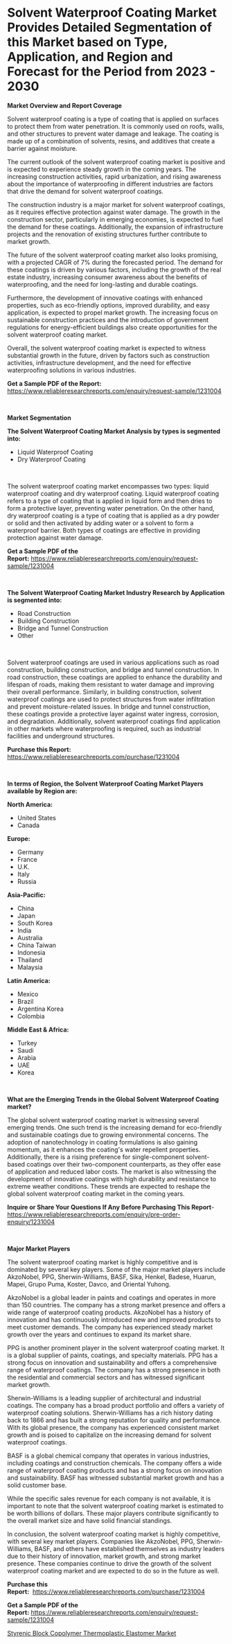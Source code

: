 <p><h1>Solvent Waterproof Coating Market Provides Detailed Segmentation of this Market based on Type, Application, and Region and Forecast for the Period from 2023 - 2030</h1></p><p><strong>Market Overview and Report Coverage</strong></p>
<p><p>Solvent waterproof coating is a type of coating that is applied on surfaces to protect them from water penetration. It is commonly used on roofs, walls, and other structures to prevent water damage and leakage. The coating is made up of a combination of solvents, resins, and additives that create a barrier against moisture.</p><p>The current outlook of the solvent waterproof coating market is positive and is expected to experience steady growth in the coming years. The increasing construction activities, rapid urbanization, and rising awareness about the importance of waterproofing in different industries are factors that drive the demand for solvent waterproof coatings.</p><p>The construction industry is a major market for solvent waterproof coatings, as it requires effective protection against water damage. The growth in the construction sector, particularly in emerging economies, is expected to fuel the demand for these coatings. Additionally, the expansion of infrastructure projects and the renovation of existing structures further contribute to market growth.</p><p>The future of the solvent waterproof coating market also looks promising, with a projected CAGR of 7% during the forecasted period. The demand for these coatings is driven by various factors, including the growth of the real estate industry, increasing consumer awareness about the benefits of waterproofing, and the need for long-lasting and durable coatings.</p><p>Furthermore, the development of innovative coatings with enhanced properties, such as eco-friendly options, improved durability, and easy application, is expected to propel market growth. The increasing focus on sustainable construction practices and the introduction of government regulations for energy-efficient buildings also create opportunities for the solvent waterproof coating market.</p><p>Overall, the solvent waterproof coating market is expected to witness substantial growth in the future, driven by factors such as construction activities, infrastructure development, and the need for effective waterproofing solutions in various industries.</p></p>
<p><strong>Get a Sample PDF of the Report:</strong> <a href="https://www.reliableresearchreports.com/enquiry/request-sample/1231004">https://www.reliableresearchreports.com/enquiry/request-sample/1231004</a></p>
<p>&nbsp;</p>
<p><strong>Market Segmentation</strong></p>
<p><strong>The Solvent Waterproof Coating Market Analysis by types is segmented into:</strong></p>
<p><ul><li>Liquid Waterproof Coating</li><li>Dry Waterproof Coating</li></ul></p>
<p>&nbsp;</p>
<p><p>The solvent waterproof coating market encompasses two types: liquid waterproof coating and dry waterproof coating. Liquid waterproof coating refers to a type of coating that is applied in liquid form and then dries to form a protective layer, preventing water penetration. On the other hand, dry waterproof coating is a type of coating that is applied as a dry powder or solid and then activated by adding water or a solvent to form a waterproof barrier. Both types of coatings are effective in providing protection against water damage.</p></p>
<p><strong>Get a Sample PDF of the Report:</strong>&nbsp;<a href="https://www.reliableresearchreports.com/enquiry/request-sample/1231004">https://www.reliableresearchreports.com/enquiry/request-sample/1231004</a></p>
<p>&nbsp;</p>
<p><strong>The Solvent Waterproof Coating Market Industry Research by Application is segmented into:</strong></p>
<p><ul><li>Road Construction</li><li>Building Construction</li><li>Bridge and Tunnel Construction</li><li>Other</li></ul></p>
<p>&nbsp;</p>
<p><p>Solvent waterproof coatings are used in various applications such as road construction, building construction, and bridge and tunnel construction. In road construction, these coatings are applied to enhance the durability and lifespan of roads, making them resistant to water damage and improving their overall performance. Similarly, in building construction, solvent waterproof coatings are used to protect structures from water infiltration and prevent moisture-related issues. In bridge and tunnel construction, these coatings provide a protective layer against water ingress, corrosion, and degradation. Additionally, solvent waterproof coatings find application in other markets where waterproofing is required, such as industrial facilities and underground structures.</p></p>
<p><strong>Purchase this Report:</strong>&nbsp; <a href="https://www.reliableresearchreports.com/purchase/1231004">https://www.reliableresearchreports.com/purchase/1231004</a></p>
<p>&nbsp;</p>
<p><strong>In terms of Region, the Solvent Waterproof Coating Market Players available by Region are:</strong></p>
<p>
    <p> <strong> North America: </strong>
        <ul>
            <li>United States</li>
            <li>Canada</li>
        </ul>
        </p> 
    <p> <strong> Europe: </strong>
        <ul>
            <li>Germany</li>
            <li>France</li>
            <li>U.K.</li>
            <li>Italy</li>
            <li>Russia</li>
        </ul>
        </p> 
    <p> <strong> Asia-Pacific: </strong>
        <ul>
            <li>China</li>
            <li>Japan</li>
            <li>South Korea</li>
            <li>India</li>
            <li>Australia</li>
            <li>China Taiwan</li>
            <li>Indonesia</li>
            <li>Thailand</li>
            <li>Malaysia</li>
        </ul>
        </p> 
    <p> <strong> Latin America: </strong>
        <ul>
            <li>Mexico</li>
            <li>Brazil</li>
            <li>Argentina Korea</li>
            <li>Colombia</li>
        </ul>
        </p> 
    <p> <strong> Middle East & Africa: </strong>
        <ul>
            <li>Turkey</li>
            <li>Saudi</li>
            <li>Arabia</li>
            <li>UAE</li>
            <li>Korea</li>
        </ul>
    </p>
    </p>
<p>&nbsp;</p>
<p><strong>What are the Emerging Trends in the Global Solvent Waterproof Coating market?</strong></p>
<p><p>The global solvent waterproof coating market is witnessing several emerging trends. One such trend is the increasing demand for eco-friendly and sustainable coatings due to growing environmental concerns. The adoption of nanotechnology in coating formulations is also gaining momentum, as it enhances the coating's water repellent properties. Additionally, there is a rising preference for single-component solvent-based coatings over their two-component counterparts, as they offer ease of application and reduced labor costs. The market is also witnessing the development of innovative coatings with high durability and resistance to extreme weather conditions. These trends are expected to reshape the global solvent waterproof coating market in the coming years.</p></p>
<p><strong>Inquire or Share Your Questions If Any Before Purchasing This Report</strong>- <a href="https://www.reliableresearchreports.com/enquiry/pre-order-enquiry/1231004">https://www.reliableresearchreports.com/enquiry/pre-order-enquiry/1231004</a></p>
<p>&nbsp;</p>
<p><strong>Major Market Players</strong></p>
<p><p>The solvent waterproof coating market is highly competitive and is dominated by several key players. Some of the major market players include AkzoNobel, PPG, Sherwin-Williams, BASF, Sika, Henkel, Badese, Huarun, Mapei, Grupo Puma, Koster, Davco, and Oriental Yuhong.</p><p>AkzoNobel is a global leader in paints and coatings and operates in more than 150 countries. The company has a strong market presence and offers a wide range of waterproof coating products. AkzoNobel has a history of innovation and has continuously introduced new and improved products to meet customer demands. The company has experienced steady market growth over the years and continues to expand its market share.</p><p>PPG is another prominent player in the solvent waterproof coating market. It is a global supplier of paints, coatings, and specialty materials. PPG has a strong focus on innovation and sustainability and offers a comprehensive range of waterproof coatings. The company has a strong presence in both the residential and commercial sectors and has witnessed significant market growth.</p><p>Sherwin-Williams is a leading supplier of architectural and industrial coatings. The company has a broad product portfolio and offers a variety of waterproof coating solutions. Sherwin-Williams has a rich history dating back to 1866 and has built a strong reputation for quality and performance. With its global presence, the company has experienced consistent market growth and is poised to capitalize on the increasing demand for solvent waterproof coatings.</p><p>BASF is a global chemical company that operates in various industries, including coatings and construction chemicals. The company offers a wide range of waterproof coating products and has a strong focus on innovation and sustainability. BASF has witnessed substantial market growth and has a solid customer base.</p><p>While the specific sales revenue for each company is not available, it is important to note that the solvent waterproof coating market is estimated to be worth billions of dollars. These major players contribute significantly to the overall market size and have solid financial standings.</p><p>In conclusion, the solvent waterproof coating market is highly competitive, with several key market players. Companies like AkzoNobel, PPG, Sherwin-Williams, BASF, and others have established themselves as industry leaders due to their history of innovation, market growth, and strong market presence. These companies continue to drive the growth of the solvent waterproof coating market and are expected to do so in the future as well.</p></p>
<p><strong>Purchase this Report:</strong>&nbsp;&nbsp;<a href="https://www.reliableresearchreports.com/purchase/1231004">https://www.reliableresearchreports.com/purchase/1231004</a></p>
<p></p>
<p><strong>Get a Sample PDF of the Report:</strong>&nbsp;<a href="https://www.reliableresearchreports.com/enquiry/request-sample/1231004">https://www.reliableresearchreports.com/enquiry/request-sample/1231004</a></p>
<p><p><a href="https://github.com/RoccoManning/Market-Research-Report-List-2/blob/main/styrenic-block-copolymer-thermoplastic-elastomer-market.md">Styrenic Block Copolymer Thermoplastic Elastomer Market</a></p></p>